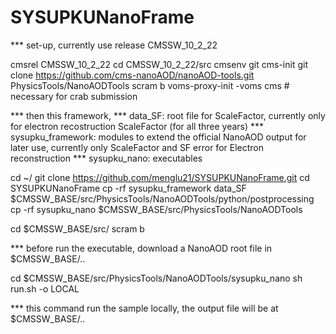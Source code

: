 # SYSUPKUNanoFrame

*** set-up, currently use release CMSSW_10_2_22

cmsrel CMSSW_10_2_22
cd CMSSW_10_2_22/src
cmsenv
git cms-init
git clone https://github.com/cms-nanoAOD/nanoAOD-tools.git PhysicsTools/NanoAODTools
scram b
voms-proxy-init -voms cms # necessary for crab submission

*** then this framework, 
*** data_SF: root file for ScaleFactor, currently only for electron recostruction ScaleFactor (for all three years)
*** sysupku_framework: modules to extend the official NanoAOD output for later use, currently only ScaleFactor and SF error for Electron reconstruction
*** sysupku_nano: executables

cd ~/
git clone https://github.com/menglu21/SYSUPKUNanoFrame.git
cd SYSUPKUNanoFrame
cp -rf sysupku_framework data_SF $CMSSW_BASE/src/PhysicsTools/NanoAODTools/python/postprocessing
cp -rf sysupku_nano $CMSSW_BASE/src/PhysicsTools/NanoAODTools

cd $CMSSW_BASE/src/
scram b

*** before run the executable, download a NanoAOD root file in $CMSSW_BASE/..

cd $CMSSW_BASE/src/PhysicsTools/NanoAODTools/sysupku_nano
sh run.sh -o LOCAL
 
*** this command run the sample locally, the output file will be at $CMSSW_BASE/..
